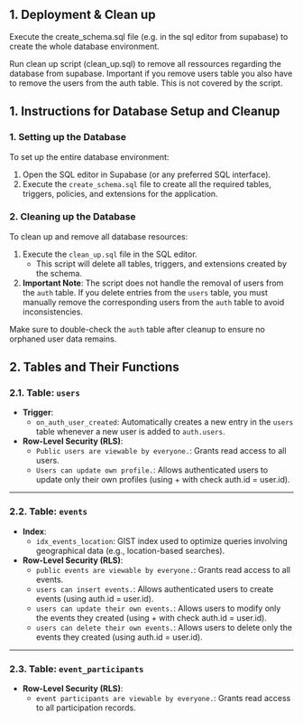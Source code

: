 ## 1. Deployment & Clean up
Execute the create_schema.sql file (e.g. in the sql editor from supabase) to create the whole database environment.

Run clean up script (clean_up.sql) to remove all ressources regarding the database from supabase. Important if you remove users table you also have to remove the users from the auth table. This is not covered by the script.  

## 1. Instructions for Database Setup and Cleanup

### 1. Setting up the Database
To set up the entire database environment:
1. Open the SQL editor in Supabase (or any preferred SQL interface).
2. Execute the `create_schema.sql` file to create all the required tables, triggers, policies, and extensions for the application.

### 2. Cleaning up the Database
To clean up and remove all database resources:
1. Execute the `clean_up.sql` file in the SQL editor.
   - This script will delete all tables, triggers, and extensions created by the schema.
2. **Important Note**: The script does not handle the removal of users from the `auth` table. If you delete entries from the `users` table, you must manually remove the corresponding users from the `auth` table to avoid inconsistencies.

Make sure to double-check the `auth` table after cleanup to ensure no orphaned user data remains.


## 2. Tables and Their Functions

### **2.1. Table: `users`**
- **Trigger**:
  - `on_auth_user_created`: Automatically creates a new entry in the `users` table whenever a new user is added to `auth.users`.
- **Row-Level Security (RLS)**:
  - `Public users are viewable by everyone.`: Grants read access to all users.
  - `Users can update own profile.`: Allows authenticated users to update only their own profiles (using + with check auth.id = user.id).

---

### **2.2. Table: `events`**
- **Index**:
  - `idx_events_location`: GIST index used to optimize queries involving geographical data (e.g., location-based searches).
- **Row-Level Security (RLS)**:
  - `public events are viewable by everyone.`: Grants read access to all events.
  - `users can insert events.`: Allows authenticated users to create events (using auth.id = user.id).
  - `users can update their own events.`: Allows users to modify only the events they created (using + with check auth.id = user.id).
  - `users can delete their own events.`: Allows users to delete only the events they created (using auth.id = user.id).

---

### **2.3. Table: `event_participants`**
- **Row-Level Security (RLS)**:
  - `event participants are viewable by everyone.`: Grants read access to all participation records.
